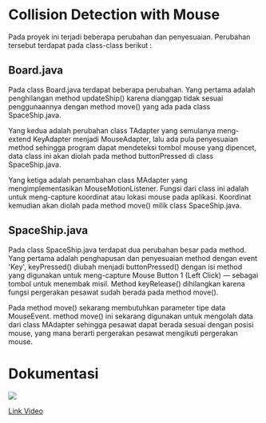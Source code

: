 # Collision Detection with Mouse
  
Pada proyek ini terjadi beberapa perubahan dan penyesuaian. Perubahan tersebut terdapat pada class-class berikut :

## Board.java
  
Pada class Board.java terdapat beberapa perubahan. Yang pertama adalah penghilangan method updateShip() karena dianggap tidak sesuai penggunaannya dengan method move() yang ada pada class SpaceShip.java. 
  
Yang kedua adalah perubahan class TAdapter yang semulanya meng-extend KeyAdapter menjadi MouseAdapter, lalu ada pula penyesuaian method sehingga program dapat mendeteksi tombol mouse yang dipencet, data class ini akan diolah pada method buttonPressed di class SpaceShip.java.
  
Yang ketiga adalah penambahan class MAdapter yang mengimplementasikan MouseMotionListener. Fungsi dari class ini adalah untuk meng-capture koordinat atau lokasi mouse pada aplikasi. Koordinat kemudian akan diolah pada method move() milik class SpaceShip.java.

## SpaceShip.java
  
Pada class SpaceShip.java terdapat dua perubahan besar pada method. Yang pertama adalah penghapusan dan penyesuaian method dengan event 'Key', keyPressed() diubah menjadi buttonPressed() dengan isi method yang digunakan untuk meng-capture Mouse Button 1 (Left Click) — sebagai tombol untuk menembak misil. Method keyRelease() dihilangkan karena fungsi pergerakan pesawat sudah berada pada method move().

Pada method move() sekarang membutuhkan parameter tipe data MouseEvent. method move() ini sekarang digunakan untuk mengolah data dari class MAdapter sehingga pesawat dapat berada sesuai dengan posisi mouse, yang mana berarti pergerakan pesawat mengikuti pergerakan mouse.


# Dokumentasi


  ![](https://cdn.discordapp.com/attachments/428559198171955200/789153906868486154/Diag3.PNG)
  
  [Link Video](https://youtu.be/5aXthfA-_zo)
  
